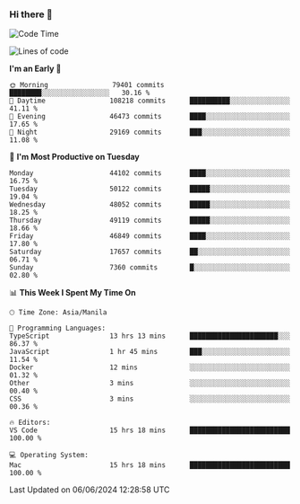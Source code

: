 ### Hi there 👋

<!--START_SECTION:waka-->
![Code Time](http://img.shields.io/badge/Code%20Time-5%2C219%20hrs%2048%20mins-blue)

![Lines of code](https://img.shields.io/badge/From%20Hello%20World%20I%27ve%20Written-116.6%20million%20lines%20of%20code-blue)

**I'm an Early 🐤** 

```text
🌞 Morning                79401 commits       ████████░░░░░░░░░░░░░░░░░   30.16 % 
🌆 Daytime                108218 commits      ██████████░░░░░░░░░░░░░░░   41.11 % 
🌃 Evening                46473 commits       ████░░░░░░░░░░░░░░░░░░░░░   17.65 % 
🌙 Night                  29169 commits       ███░░░░░░░░░░░░░░░░░░░░░░   11.08 % 
```
📅 **I'm Most Productive on Tuesday** 

```text
Monday                   44102 commits       ████░░░░░░░░░░░░░░░░░░░░░   16.75 % 
Tuesday                  50122 commits       █████░░░░░░░░░░░░░░░░░░░░   19.04 % 
Wednesday                48052 commits       █████░░░░░░░░░░░░░░░░░░░░   18.25 % 
Thursday                 49119 commits       █████░░░░░░░░░░░░░░░░░░░░   18.66 % 
Friday                   46849 commits       ████░░░░░░░░░░░░░░░░░░░░░   17.80 % 
Saturday                 17657 commits       ██░░░░░░░░░░░░░░░░░░░░░░░   06.71 % 
Sunday                   7360 commits        █░░░░░░░░░░░░░░░░░░░░░░░░   02.80 % 
```


📊 **This Week I Spent My Time On** 

```text
🕑︎ Time Zone: Asia/Manila

💬 Programming Languages: 
TypeScript               13 hrs 13 mins      ██████████████████████░░░   86.37 % 
JavaScript               1 hr 45 mins        ███░░░░░░░░░░░░░░░░░░░░░░   11.54 % 
Docker                   12 mins             ░░░░░░░░░░░░░░░░░░░░░░░░░   01.32 % 
Other                    3 mins              ░░░░░░░░░░░░░░░░░░░░░░░░░   00.40 % 
CSS                      3 mins              ░░░░░░░░░░░░░░░░░░░░░░░░░   00.36 % 

🔥 Editors: 
VS Code                  15 hrs 18 mins      █████████████████████████   100.00 % 

💻 Operating System: 
Mac                      15 hrs 18 mins      █████████████████████████   100.00 % 
```


 Last Updated on 06/06/2024 12:28:58 UTC
<!--END_SECTION:waka-->


<!--
**rad182/rad182** is a ✨ _special_ ✨ repository because its `README.md` (this file) appears on your GitHub profile.

Here are some ideas to get you started:

- 🔭 I’m currently working on ...
- 🌱 I’m currently learning ...
- 👯 I’m looking to collaborate on ...
- 🤔 I’m looking for help with ...
- 💬 Ask me about ...
- 📫 How to reach me: ...
- 😄 Pronouns: ...
- ⚡ Fun fact: ...
-->
